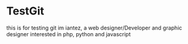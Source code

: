 # TestGit
this is for testing git
im iantez, a web designer/Developer and graphic designer interested in php, python and javascript
